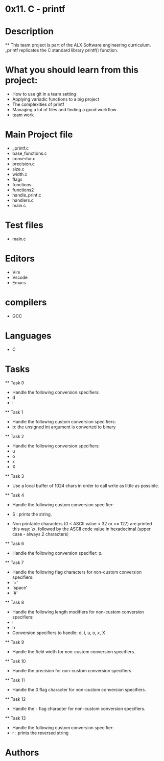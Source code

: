 # 0x11. C - printf

# Description

** This team project is part of the ALX Software engineering curriculum. _printf replicates the C standard  library printf() function.

# What you should learn from this project:

* How to use git in a team setting
* Applying variadic functions to a big project
* The complexities of printf
* Managing a lot of files and finding a good workflow
* team work

# Main Project file

* _printf.c
* base_functions.c
* convertor.c
* precision.c
* size.c
* width.c
* flags
* functions
* functions2
* handle_print.c
* handlers.c
* main.c

# Test files

* main.c

# Editors 

* Vim
* Vscode
* Emacs

# compilers

* GCC

# Languages

* C

# Tasks

** Task 0

* Handle the following conversion specifiers:
* d
* i

** Task 1

* Handle the following custom conversion specifiers:
* b: the unsigned int argument is converted to binary

** Task 2

* Handle the following conversion specifiers:
* u
* o
* x
* X

** Task 3

* Use a local buffer of 1024 chars in order to call write as little as possible.

** Task 4

* Handle the following custom conversion specifier:

* S : prints the string.
* Non printable characters (0 < ASCII value < 32 or >= 127) are printed this way: \x, followed by the
  ASCII code value in hexadecimal (upper case - always 2 characters)

** Task 6

* Handle the following conversion specifier: p.

** Task 7

* Handle the following flag characters for non-custom conversion specifiers:
* '+'
* 'space'
* '#'

** Task 8

* Handle the following length modifiers for non-custom conversion specifiers:
* l
* h
* Conversion specifiers to handle: d, i, u, o, x, X

** Task 9

* Handle the field width for non-custom conversion specifiers.

** Task 10

* Handle the precision for non-custom conversion specifiers.

** Task 11

* Handle the 0 flag character for non-custom conversion specifiers.

** Task 12

* Handle the - flag character for non-custom conversion specifiers.

** Task 13

* Handle the following custom conversion specifier:
* r : prints the reversed string

# Authors

